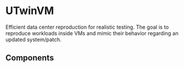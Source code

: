 # UTwinVM

Efficient data center reproduction for realistic testing.
The goal is to reproduce workloads inside VMs and mimic their behavior regarding an updated system/patch.

## Components 
